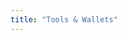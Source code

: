 ```yaml
---
title: "Tools & Wallets"
---
```


<!-- Tools -->
<column class="spacer-s bg-black-gradient">

<block>

<card-grid-v2 header="Tools & Wallets" title="Contributors" collection="contributors" :isPaginated="false"></card-grid-v2>

</block>

</column>








